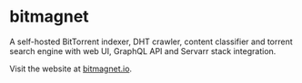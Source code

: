 # bitmagnet

A self-hosted BitTorrent indexer, DHT crawler, content classifier and torrent search engine with web UI, GraphQL API and Servarr stack integration.

Visit the website at [bitmagnet.io](https://bitmagnet.io).
